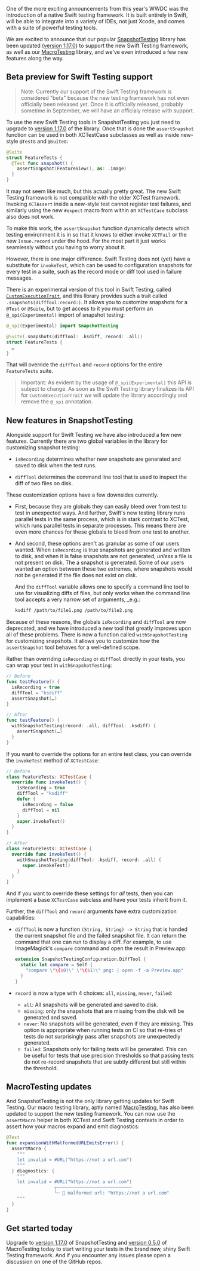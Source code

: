 One of the more exciting announcements from this year's WWDC was the introduction of a native
Swift testing framework. It is built entirely in Swift, will be able to integrate into a 
variety of IDEs, not just Xcode, and comes with a suite of powerful testing tools.

We are excited to announce that our popular [SnapshotTesting][snapshot-gh] library has been updated
([version 1.17.0][snapshot-1.17]) to support the new Swift Testing framework, as well as our 
[MacroTesting][macro-testing-gh] library, and we've even introduced a few new features along the 
way.

## Beta preview for Swift Testing support

> Note: Currently our support of the Swift Testing framework is considered "beta" 
because the new testing framework has not even officially been released yet. Once it is officially 
released, probably sometime in September, we will have an officialy release with support.

To use the new Swift Testing tools in SnapshotTesting you just need to upgrade to 
[version 1.17.0][snapshot-1.17] of the library. Once that is done the `assertSnapshot` function
can be used in both XCTestCase subclasses as well as inside new-style `@Test`s and `@Suite`s:

```swift
@Suite
struct FeatureTests {
  @Test func snapshot() {
    assertSnapshot(FeatureView(), as: .image)
  }
}
```

It may not seem like much, but this actually pretty great. The new Swift Testing framework is not
compatible with the older XCTest framework. Invoking `XCTAssert` inside a new-style test cannot 
register test failures, and similarly using the new `#expect` macro from within an `XCTestCase` 
subclass also does not work.

To make this work, the `assertSnapshot` function dynamically detects which testing environment
it is in so that it knows to either invoke `XCTFail` or the new `Issue.record` under the hood.
For the most part it just works seamlessly without you having to worry about it.

However, there is one major difference. Swift Testing does not (yet) have a substitute for 
`invokeTest`, which can be used to configuration snapshots for every test in a suite, such as the
record mode or diff tool used in failure messages.

There is an experimental version of this tool in Swift Testing, called 
[`CustomExecutionTrait`][custom-execution-trait-gh], and this library provides such a trait called 
`.snapshots(diffTool:record:)`. It allows you to customize snapshots for a `@Test` or `@Suite`, but 
to get access to it you must perform an `@_spi(Experimental)` import of snapshot testing:

```swift
@_spi(Experimental) import SnapshotTesting

@Suite(.snapshots(diffTool: .ksdiff, record: .all))
struct FeatureTests {
  …
}
```

That will override the `diffTool` and `record` options for the entire `FeatureTests` suite.

> Important: As evident by the usage of `@_spi(Experimental)` this API is subject to change. As
soon as the Swift Testing library finalizes its API for `CustomExecutionTrait` we will update
the library accordingly and remove the `@_spi` annotation.

## New features in SnapshotTesting

Alongside support for Swift Testing we have also introduced a few new features.  Currently there 
are two global variables in the library for customizing snapshot testing:

  * ``isRecording`` determines whether new snapshots are generated and saved to disk when the test
    runs.

  * ``diffTool`` determines the command line tool that is used to inspect the diff of two files on
    disk.

These customization options have a few downsides currently. 

  * First, because they are globals they can easily bleed over from test to test in unexpected ways.
    And further, Swift's new testing library runs parallel tests in the same process, which is in
    stark contrast to XCTest, which runs parallel tests in separate processes. This means there are
    even more chances for these globals to bleed from one test to another.

  * And second, these options aren't as granular as some of our users wanted. When ``isRecording``
    is true snapshots are generated and written to disk, and when it is false snapshots are not 
    generated, _unless_ a file is not present on disk. The a snapshot _is_ generated. Some of our
    users wanted an option between these two extremes, where snapshots would not be generated if the
    file does not exist on disk.

    And the ``diffTool`` variable allows one to specify a command line tool to use for visualizing
    diffs of files, but only works when the command line tool accepts a very narrow set of 
    arguments,  _e.g.:

    ```sh
    ksdiff /path/to/file1.png /path/to/file2.png
    ```

Because of these reasons, the globals ``isRecording`` and ``diffTool`` are now deprecated, and we
have introduced a new tool that greatly improves upon all of these problems. There is now a function
called `withSnapshotTesting` for customizing snapshots. It allows you to customize how 
the `assertSnapshot` tool behaves for a well-defined scope.

Rather than overriding `isRecording` or `diffTool` directly in your tests, you can wrap your test in
`withSnapshotTesting`:

```swift
// Before
func testFeature() {
  isRecording = true 
  diffTool = "ksdiff"
  assertSnapshot(…)
}

// After
func testFeature() {
  withSnapshotTesting(record: .all, diffTool: .ksdiff) {
    assertSnapshot(…)
  }
}
```

If you want to override the options for an entire test class, you can override the `invokeTest`
method of `XCTestCase`:

```swift
// Before
class FeatureTests: XCTestCase {
  override func invokeTest() {
    isRecording = true 
    diffTool = "ksdiff"
    defer { 
      isRecording = false
      diffTool = nil
    }
    super.invokeTest()
  }
}

// After
class FeatureTests: XCTestCase {
  override func invokeTest() {
    withSnapshotTesting(diffTool: .ksdiff, record: .all) {
      super.invokeTest()
    }
  }
}
```

And if you want to override these settings for _all_ tests, then you can implement a base
`XCTestCase` subclass and have your tests inherit from it.

Further, the `diffTool` and `record` arguments have extra customization capabilities:

  * `diffTool` is now a function 
    `(String, String) -> String` that is handed the current snapshot file and the failed snapshot
    file. It can return the command that one can run to display a diff. For example, to use
    ImageMagick's `compare` command and open the result in Preview.app:

    ```swift
    extension SnapshotTestingConfiguration.DiffTool {
      static let compare = Self { 
        "compare \"\($0)\" \"\($1)\" png: | open -f -a Preview.app" 
      }
    }
    ```

  * `record` is now a type with 4
    choices: `all`, `missing`, `never`, `failed`:
    * `all`: All snapshots will be generated and saved to disk. 
    * `missing`: only the snapshots that are missing from the disk will be generated
    and saved. 
    * `never`: No snapshots will be generated, even if they are missing. This option is appropriate
    when running tests on CI so that re-tries of tests do not surprisingly pass after snapshots are
    unexpectedly generated.
    * `failed`: Snapshots only for failing tests will be generated. This can be useful for tests
    that use precision thresholds so that passing tests do not re-record snapshots that are 
    subtly different but still within the threshold.

## MacroTesting updates

And SnapshotTesting is not the only library getting updates for Swift Testing. Our macro testing
library, aptly named [MacroTesting][macro-testing-gh], has also been updated to support the new
testing framework. You can now use the `assertMacro` helper in both XCTest and Swift Testing
contexts in order to assert how your macros expand and emit diagnostics: 

```swift
@Test
func expansionWithMalformedURLEmitsError() {
  assertMacro {
    """
    let invalid = #URL("https://not a url.com")
    """
  } diagnostics: {
    """
    let invalid = #URL("https://not a url.com")
                  ┬────────────────────────────
                  ╰─ 🛑 malformed url: "https://not a url.com"
    """
  }
}
```

## Get started today

Upgrade to [version 1.17.0][snapshot-1.17] of SnapshotTesting and [version 0.5.0][macro-testing-0.5]
of MacroTesting today to start writing your tests in the brand new, shiny Swift Testing framework.
And if you encounter any issues please open a discussion on one of the GitHub repos.

[macro-testing-0.5]: https://github.com/pointfreeco/swift-macro-testing/releases/tag/0.5.0
[snapshot-1.17]: https://github.com/pointfreeco/swift-snapshot-testing/releases/tag/1.17.0
[macro-testing-gh]: http://github.com/pointfreeco/swift-macro-testing 
[snapshot-gh]: http://github.com/pointfreeco/swift-snapshot-testing
[custom-execution-trait-gh]: https://github.com/apple/swift-testing/blob/3c93f6f9fc3fcdfedcdd3f543553023492533012/Sources/Testing/Traits/Trait.swift#L81-L86
